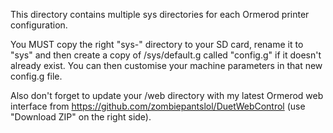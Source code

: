 This directory contains multiple sys directories for each Ormerod printer configuration.

You MUST copy the right "sys-<configuration>" directory to your SD card, rename it to "sys" and then create a copy of /sys/default.g called "config.g" if it doesn't already exist.
You can then customise your machine parameters in that new config.g file.

Also don't forget to update your /web directory with my latest Ormerod web interface from https://github.com/zombiepantslol/DuetWebControl (use "Download ZIP" on the right side).